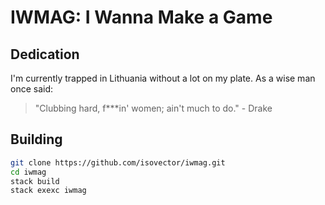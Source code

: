 # IWMAG: I Wanna Make a Game

## Dedication

I'm currently trapped in Lithuania without a lot on my plate. As a wise man once
said:

> "Clubbing hard, f***in' women; ain't much to do." - Drake



## Building

```bash
git clone https://github.com/isovector/iwmag.git
cd iwmag
stack build
stack exexc iwmag
```

